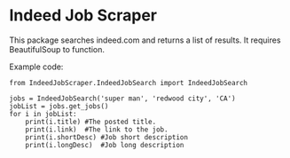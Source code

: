 # Indeed Job Scraper
This package searches indeed.com and returns a list of results. It requires BeautifulSoup to function.

Example code:
```
from IndeedJobScraper.IndeedJobSearch import IndeedJobSearch

jobs = IndeedJobSearch('super man', 'redwood city', 'CA')
jobList = jobs.get_jobs()
for i in jobList:
    print(i.title) #The posted title.
    print(i.link)  #The link to the job.
    print(i.shortDesc) #Job short description
    print(i.longDesc)  #Job long description
```
